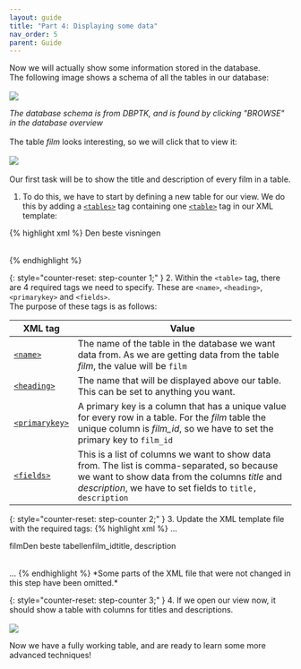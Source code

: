 ```yaml
---
layout: guide
title: "Part 4: Displaying some data"
nav_order: 5
parent: Guide
---
```

Now we will actually show some information stored in the database.\
The following image shows a schema of all the tables in our database:\
<br>
![](../../../assets/images/guide/dbptk-schema.png)

*The database schema is from DBPTK, and is found by clicking "BROWSE" in the database overview*\
<br>
The table *film* looks interesting, so we will click that to view it:\
<br>
![](../../../assets/images/guide/dbptk-film-table.png)
<br><br>
Our first task will be to show the title and description of every film in a table.
<br>
1. To do this, we have to start by defining a new table for our view. We do this by adding a [`<tables>`](../../default-view/tables) tag containing one [`<table>`](../../default-view/table) tag in our XML template:

{% highlight xml %}
<root>
    <views>
        <view>
            <name>Den beste visningen</name>
            <tables>
                <table>                    
                </table>
            </tables>
        </view>
    </views>
</root>
{% endhighlight %}

{: style="counter-reset: step-counter 1;" }
2. Within the `<table>` tag, there are 4 required tags we need to specify. These are `<name>`, `<heading>`, `<primarykey>` and `<fields>`.\
The purpose of these tags is as follows:
<br>
  
| XML tag | Value |
| ----- | ---------- |
| [`<name>`](../../default-view/name) | The name of the table in the database we want data from. As we are getting data from the table *film*, the value will be `film`|
| [`<heading>`](../../default-view/heading) | The name that will be displayed above our table. This can be set to anything you want. |
| [`<primarykey>`](../../default-view/primarykey) | A primary key is a column that has a unique value for every row in a table. For the *film* table the unique column is *film_id*, so we have to set the primary key to `film_id` |
| [`<fields>`](../../default-view/fields) | This is a list of columns we want to show data from. The list is comma-separated, so because we want to show data from the columns *title* and *description*, we have to set fields to `title, description` | 



{: style="counter-reset: step-counter 2;" }
3. Update the XML template file with the required tags: 
{% highlight xml %}
...
<table>
    <name>film</name>
    <heading>Den beste tabellen</heading>
    <primarykey>film_id</primarykey>                    
    <fields>title, description</fields>
</table>
...
{% endhighlight %}
*Some parts of the XML file that were not changed in this step have been omitted.*

{: style="counter-reset: step-counter 3;" }
4. If we open our view now, it should show a table with columns for titles and descriptions.\
<br>
![](../../../assets/images/guide/table-1.png)



Now we have a fully working table, and are ready to learn some more advanced techniques!